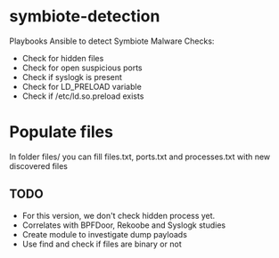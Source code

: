 # symbiote-detection
Playbooks Ansible to detect Symbiote Malware
Checks:
- Check for hidden files
- Check for open suspicious ports
- Check if syslogk is present
- Check for LD_PRELOAD variable
- Check if /etc/ld.so.preload exists

# Populate files
In folder files/ you can fill files.txt, ports.txt and processes.txt with new discovered files

## TODO
* For this version, we don't check hidden process yet.
* Correlates with BPFDoor, Rekoobe and Syslogk studies
* Create module to investigate dump payloads
* Use find and check if files are binary or not